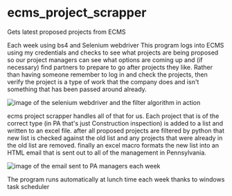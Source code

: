 # ecms_project_scrapper
Gets latest proposed projects from ECMS

Each week using bs4 and Selenium webdriver This program logs into ECMS using my credentials and checks to see what projects are being proposed so our project managers
can see what options are coming up and (if necessary) find partners to prepare to go after projects they like. Rather than having someone remember
to log in and check the projects, then verify the project is a type of work that the company does and isn't something that has been passed around already.

![image of the selenium webdriver and the filter algorithm in action](http://res.cloudinary.com/ralst0n/image/upload/v1510071837/Scrapper_running_ghbngd.jpg)

ecms project scrapper handles all of that for us. Each project that is of the correct type (in PA that's just Construction inspection) is added to a list and written to an excel file.
after all proposed projects are filtered by python that new list is checked against the old list and any projects that were already in the old list are removed. 
finally an excel macro formats the new list into an HTML email that is sent out to all of the management in Pennsylvania.

![image of the email sent to PA managers each week](http://res.cloudinary.com/ralst0n/image/upload/v1510071837/ECMS_email_cclrdj.jpg)


The program runs automatically at lunch time each week thanks to windows task scheduler

